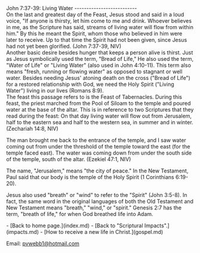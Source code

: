  <head> <title>John 7:37-39: Living Water</title> <meta content="IE=9" http-equiv="X-UA-Compatible"></meta> <link href="css/page_style.css" rel="stylesheet" type="text/css"></link> </head><body><div class="page_style"> John 7:37-39: Living Water
--------------------------

<div class="p">On the last and greatest day of the Feast, Jesus stood and said in a loud voice, "If anyone is thirsty, let him come to me and drink. Whoever believes in me, as the Scripture has said, streams of living water will flow from within him." By this he meant the Spirit, whom those who believed in him were later to receive. Up to that time the Spirit had not been given, since Jesus had not yet been glorified. (John 7:37-39, NIV)

</div>Another basic desire besides hunger that keeps a person alive is thirst. Just as Jesus symbolically used the term, "Bread of Life," He also used the term, "Water of Life" or "Living Water" (also used in John 4:10-11). This term also means "fresh, running or flowing water" as opposed to stagnant or well water. Besides needing Jesus' atoning death on the cross ("Bread of Life") for a restored relationship with God, we need the Holy Spirit ("Living Water") living in our lives (Romans 8:9).

<div class="p">The feast this passage refers to is the Feast of Tabernacles. During this feast, the priest marched from the Pool of Siloam to the temple and poured water at the base of the altar. This is in reference to two Scriptures that they read during the feast: On that day living water will flow out from Jerusalem, half to the eastern sea and half to the western sea, in summer and in winter. (Zechariah 14:8, NIV)

The man brought me back to the entrance of the temple, and I saw water coming out from under the threshold of the temple toward the east (for the temple faced east). The water was coming down from under the south side of the temple, south of the altar. (Ezekiel 47:1, NIV)

</div>The name, "Jerusalem," means "the city of peace." In the New Testament, Paul said that our body is the temple of the Holy Spirit (1 Corinthians 6:19-20).

Jesus also used "breath" or "wind" to refer to the "Spirit" (John 3:5-8). In fact, the same word in the original languages of both the Old Testament and New Testament means "breath," "wind," or "spirit." Genesis 2:7 has the term, "breath of life," for when God breathed life into Adam.

  </div>- [Back to home page.](index.md)
- [Back to "Scriptural Impacts".](impacts.md)
- [How to receive a new life in Christ.](gospel.md)

Email: [pvwebb1@hotmail.com](mailto:pvwebb1@hotmail.com)

